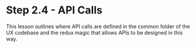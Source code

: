 # Step 2.4 - API Calls

This lesson outlines where API calls are defined in the common folder of the UX codebase and the redux magic that allows APIs to be designed in this way.

